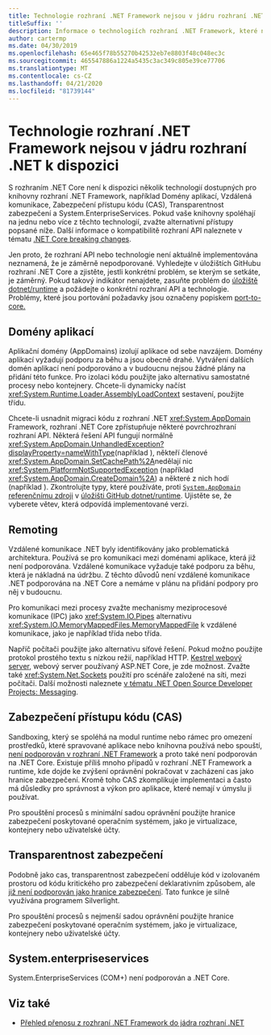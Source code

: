 ```yaml
---
title: Technologie rozhraní .NET Framework nejsou v jádru rozhraní .NET k dispozici
titleSuffix: ''
description: Informace o technologiích rozhraní .NET Framework, které nejsou k dispozici na jádru rozhraní .NET
author: cartermp
ms.date: 04/30/2019
ms.openlocfilehash: 65e465f78b55270b42532eb7e8803f48c048ec3c
ms.sourcegitcommit: 465547886a1224a5435c3ac349c805e39ce77706
ms.translationtype: MT
ms.contentlocale: cs-CZ
ms.lasthandoff: 04/21/2020
ms.locfileid: "81739144"
---
```

# <a name="net-framework-technologies-unavailable-on-net-core"></a>Technologie rozhraní .NET Framework nejsou v jádru rozhraní .NET k dispozici

S rozhraním .NET Core není k dispozici několik technologií dostupných pro knihovny rozhraní .NET Framework, například Domény aplikací, Vzdálená komunikace, Zabezpečení přístupu kódu (CAS), Transparentnost zabezpečení a System.EnterpriseServices. Pokud vaše knihovny spoléhají na jednu nebo více z těchto technologií, zvažte alternativní přístupy popsané níže. Další informace o kompatibilitě rozhraní API naleznete v tématu [.NET Core breaking changes](../compatibility/breaking-changes.md).

Jen proto, že rozhraní API nebo technologie není aktuálně implementována neznamená, že je záměrně nepodporované. Vyhledejte v úložištích GitHubu rozhraní .NET Core a zjistěte, jestli konkrétní problém, se kterým se setkáte, je záměrný. Pokud takový indikátor nenajdete, zasuňte problém do [úložiště dotnet/runtime](https://github.com/dotnet/runtime/issues) a požádejte o konkrétní rozhraní API a technologie. Problémy, které jsou portování požadavky jsou označeny popiskem [port-to-core.](https://github.com/dotnet/runtime/labels/port-to-core)

## <a name="appdomains"></a>Domény aplikací

Aplikační domény (AppDomains) izolují aplikace od sebe navzájem. Domény aplikací vyžadují podporu za běhu a jsou obecně drahé. Vytváření dalších domén aplikací není podporováno a v budoucnu nejsou žádné plány na přidání této funkce. Pro izolaci kódu použijte jako alternativu samostatné procesy nebo kontejnery. Chcete-li dynamicky načíst <xref:System.Runtime.Loader.AssemblyLoadContext> sestavení, použijte třídu.

Chcete-li usnadnit migraci kódu z rozhraní .NET <xref:System.AppDomain> Framework, rozhraní .NET Core zpřístupňuje některé povrchrozhraní rozhraní API. Některá řešení API fungují normálně <xref:System.AppDomain.UnhandledException?displayProperty=nameWithType>(například ), někteří členové <xref:System.AppDomain.SetCachePath%2A>nedělají nic <xref:System.PlatformNotSupportedException> (například <xref:System.AppDomain.CreateDomain%2A>) a některé z nich hodí (například ). Zkontrolujte typy, které používáte, proti [ `System.AppDomain` referenčnímu zdroji](https://github.com/dotnet/runtime/blob/master/src/libraries/System.Private.CoreLib/src/System/AppDomain.cs) v [úložišti GitHub dotnet/runtime](https://github.com/dotnet/runtime). Ujistěte se, že vyberete větev, která odpovídá implementované verzi.

## <a name="remoting"></a>Remoting

Vzdálené komunikace .NET byly identifikovány jako problematická architektura. Používá se pro komunikaci mezi doménami aplikace, která již není podporována. Vzdálené komunikace vyžaduje také podporu za běhu, která je nákladná na údržbu. Z těchto důvodů není vzdálené komunikace .NET podporována na .NET Core a nemáme v plánu na přidání podpory pro něj v budoucnu.

Pro komunikaci mezi procesy zvažte mechanismy meziprocesové komunikace (IPC) jako <xref:System.IO.Pipes> alternativu <xref:System.IO.MemoryMappedFiles.MemoryMappedFile> k vzdálené komunikace, jako je například třída nebo třída.

Napříč počítači použijte jako alternativu síťové řešení. Pokud možno použijte protokol prostého textu s nízkou režií, například HTTP. [Kestrel webový server](/aspnet/core/fundamentals/servers/kestrel), webový server používaný ASP.NET Core, je zde možnost. Zvažte také <xref:System.Net.Sockets> použití pro scénáře založené na síti, mezi počítači. Další možnosti naleznete [v tématu .NET Open Source Developer Projects: Messaging](https://github.com/Microsoft/dotnet/blob/master/dotnet-developer-projects.md#messaging).

## <a name="code-access-security-cas"></a>Zabezpečení přístupu kódu (CAS)

Sandboxing, který se spoléhá na modul runtime nebo rámec pro omezení prostředků, které spravované aplikace nebo knihovna používá nebo spouští, [není podporován v rozhraní .NET Framework](../../framework/misc/code-access-security.md) a proto také není podporován na .NET Core. Existuje příliš mnoho případů v rozhraní .NET Framework a runtime, kde dojde ke zvýšení oprávnění pokračovat v zacházení cas jako hranice zabezpečení. Kromě toho CAS zkomplikuje implementaci a často má důsledky pro správnost a výkon pro aplikace, které nemají v úmyslu ji používat.

Pro spouštění procesů s minimální sadou oprávnění použijte hranice zabezpečení poskytované operačním systémem, jako je virtualizace, kontejnery nebo uživatelské účty.

## <a name="security-transparency"></a>Transparentnost zabezpečení

Podobně jako cas, transparentnost zabezpečení odděluje kód v izolovaném prostoru od kódu kritického pro zabezpečení deklarativním způsobem, ale [již není podporován jako hranice zabezpečení](../../framework/misc/security-transparent-code.md). Tato funkce je silně využívána programem Silverlight.

Pro spouštění procesů s nejmenší sadou oprávnění použijte hranice zabezpečení poskytované operačním systémem, jako je virtualizace, kontejnery nebo uživatelské účty.

## <a name="systementerpriseservices"></a>System.enterpriseservices

System.EnterpriseServices (COM+) není podporován a .NET Core.

## <a name="see-also"></a>Viz také

- [Přehled přenosu z rozhraní .NET Framework do jádra rozhraní .NET](../porting/index.md)
